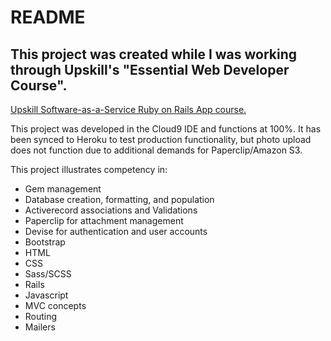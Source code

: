 # README
 
<h2>This project was created while I was working through Upskill's "Essential Web Developer Course".</h2>
<a href="http://upskillcourses.com">Upskill Software-as-a-Service Ruby on Rails App course.</a>

<div>
  <p>This project was developed in the Cloud9 IDE and functions at 100%. It has been synced to 
  Heroku to test production functionality, but photo upload does not function due to additional demands for Paperclip/Amazon S3. </p>
</div>

<p>This project illustrates competency in:</p>
<ul>
  <li>Gem management</li> 
  <li>Database creation, formatting, and population</li>
  <li>Activerecord associations and Validations</li>
  <li>Paperclip for attachment management</li>
  <li>Devise for authentication and user accounts</li>
  <li>Bootstrap</li>
  <li>HTML</li>
  <li>CSS</li>
  <li>Sass/SCSS</li>
  <li>Rails</li>
  <li>Javascript</li>
  <li>MVC concepts</li>
  <li>Routing</li>
  <li>Mailers</li>
</ul>
